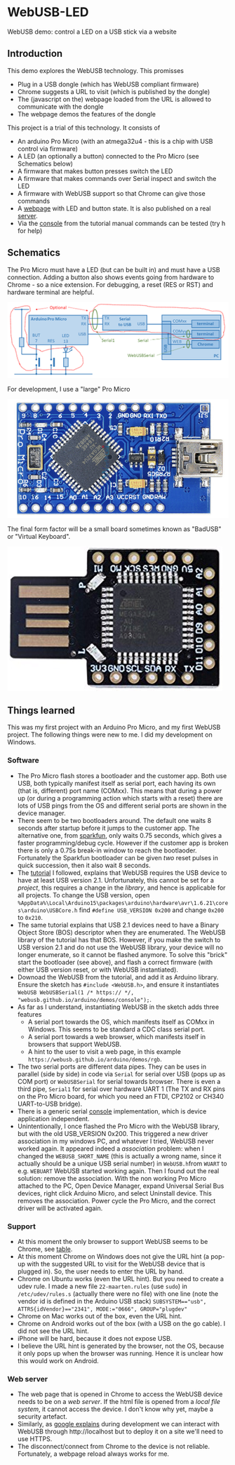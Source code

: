 # WebUSB-LED
WebUSB demo: control a LED on a USB stick via a website

## Introduction
This demo explores the WebUSB technology.
This promisses
 * Plug in a USB dongle (which has WebUSB compliant firmware)
 * Chrome suggests a URL to visit (which is published by the dongle)
 * The (javascript on the) webpage loaded from the URL is allowed to communicate with the dongle
 * The webpage demos the features of the dongle
 
This project is a trial of this technology.
It consists of
 * An arduino Pro Micro (with an atmega32u4 - this is a chip with USB control via firmware)
 * A LED (an optionally a button) connected to the Pro Micro (see Schematics below)
 * A firmware that makes button presses switch the LED
 * A firmware that makes commands over Serial inspect and switch the LED
 * A firmware with WebUSB support so that Chrome can give those commands
 * A [webpage](web) with LED and button state. It is also published on a real [server](https://maarten-pennings.github.io/WebUSB-LED).
 * Via the [console](https://webusb.github.io/arduino/demos/console/) from the tutorial manual commands can be tested (try h for help)
 
## Schematics
The Pro Micro must have a LED (but can be built in) and must have a USB connection.
Adding a button also shows events going from hardware to Chrome - so a nice extension.
For debugging, a reset (RES or RST) and hardware terminal are helpful.

![Schematics](WebUSB-LED.png)

For development, I use a "large" Pro Micro

![Large](ProMicro.png)

The final form factor will be a small board sometimes known as "BadUSB" or "Virtual Keyboard".

![Large](ProMicroSFF.png)


## Things learned
This was my first project with an Arduino Pro Micro, and my first WebUSB project.
The following things were new to me. I did my development on Windows.


### Software
 * The Pro Micro flash stores a bootloader and the customer app.
   Both use USB, both typically manifest itself as serial port, each having its own (that is, different) port name (COMxx).
   This means that during a power up (or during a programming action which starts with a reset) 
   there are lots of USB pings from the OS and different serial ports are shown in the device manager.
 * There seem to be two bootloaders around. The default one waits 8 seconds after startup before it jumps to the customer app. 
   The alternative one, from [sparkfun](https://learn.sparkfun.com/tutorials/pro-micro--fio-v3-hookup-guide/troubleshooting-and-faq), 
   only waits 0.75 seconds, which gives a faster programming/debug cycle. However if the customer app is broken there is only a 
   0.75s break-in window to reach the bootlaoder. 
   Fortunately the Sparkfun bootloader can be given _two_ reset pulses in quick succession, then it also wait 8 seconds.
 * The [tutorial](https://github.com/webusb/arduino) I followed, explains that WebUSB requires the USB device to have 
   at least USB version 2.1. Unfortunately, this cannot be set for a _project_, this requires a change in the _library_,
   and hence is applicable for all projects. To change the USB version, open
   ` %AppData%\Local\Arduino15\packages\arduino\hardware\avr\1.6.21\cores\arduino\USBCore.h` 
   find `#define USB_VERSION 0x200` and change `0x200` to `0x210`.
 * The same tutorial explains that USB 2.1 devices need to have a Binary Object Store (BOS) descriptor when they are enumerated. 
   The WebUSB library of the tutorial has that BOS. However, if you make the switch to USB version 2.1 and do not use 
   the WebUSB library, your device will no longer enumerate, so it cannot be flashed anymore. To solve this "brick"
   start the bootloader (see above), and flash a correct firmware (with either USB version reset, or with WebUSB instantiated).
 * Downoad the WebUSB from the tutorial, and add it as Arduino library.
   Ensure the sketch has `#include <WebUSB.h>`, and ensure it instantiates
   `WebUSB WebUSBSerial(1 /* https:// */, "webusb.github.io/arduino/demos/console");`.
 * As far as I understand, instantiating WebUSB in the sketch adds three features
   * A serial port towards the OS, which manifests itself as COMxx in Windows. This seems to be standard a CDC class serial port.
   * A serial port towards a web browser, which manifests itself in browsers that support WebUSB.
   * A hint to the user to visit a web page, in this example `https://webusb.github.io/arduino/demos/rgb`.
 * The two serial ports are different data pipes. They can be uses in parallel (side by side) in code via
   `Serial` for serial over USB (pops up as COM port) or `WebUSBSerial` for serial towards browser.
   There is even a third pipe, `Serial1` for serial over hardware UART 1 
   (The TX and RX pins on the Pro Micro board, for which you need an FTDI, CP2102 or CH340 UART-to-USB bridge).
 * There is a generic serial [console](https://webusb.github.io/arduino/demos/console/) implementation, 
   which is device application independent.
 * Unintentionally, I once flashed the Pro Micro with the WebUSB library, but with the old USB_VERSION 0x200.
   This triggered a new driver association in my windows PC, and whatever I tried, WebUSB never worked again.
   It appeared indeed a _association_ problem: when I changed the `WEBUSB_SHORT_NAME` 
   (this is actually a wrong name, since it actually should be a unique USB serial number) in `WebUSB.h`from `WUART` to e.g. `WEBUART`
   WebUSB started working again. Then I found out the real solution: remove the association.
   With the non working Pro Micro attached to the PC, Open Device Manager, expand Universal Serial Bus devices, right click 
   Arduino Micro, and select Uninstall device. This removes the association. Power cycle the Pro Micro, and the correct driver
   will be activated again.

### Support
 * At this moment the only browser to support WebUSB seems to be Chrome, 
   see [table](https://caniuse.com/#feat=webusb).
 * At this moment Chrome on Windows does not give the URL hint 
   (a pop-up with the suggested URL to visit for the WebUSB device that is plugged in).
   So, the user needs to enter the URL by hand.
 * Chrome on Ubuntu works (even the URL hint). But you need to create a udev rule. I made a new file `22-maarten.rules` (use `sudo`)
   in `/etc/udev/rules.s` (actually there were no file) with one line (note the vendor id is defined in the Arduino USB stack)
   `SUBSYSTEM=="usb", ATTRS{idVendor}=="2341", MODE:="0666", GROUP="plugdev"`
 * Chrome on Mac works out of the box, even the URL hint.
 * Chrome on Android works out of the box (with a USB on the go cable). I did not see the URL hint.
 * iPhone will be hard, because it does not expose USB.
 * I believe the URL hint is generated by the browser, not the OS, because it only pops up when the browser was running.
   Hence it is unclear how this would work on Android.
   
### Web server
 * The web page that is opened in Chrome to access the WebUSB device needs to be on a _web server_.
   If the html file is opened from a _local file system_, it cannot access the device. 
   I don't know why yet, maybe a security artefact.
 * Similarly, as [google explains](https://developers.google.com/web/updates/2016/03/access-usb-devices-on-the-web) during 
   development we can interact with WebUSB through http://localhost but to deploy it on a site we'll need to use HTTPS.
 * The disconnect/connect from Chrome to the device is not reliable. 
   Fortunately, a webpage reload always works for me.
   
 
